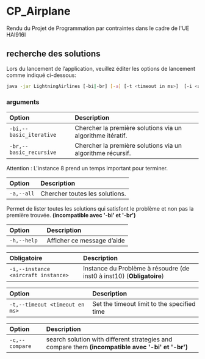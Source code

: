 
# CP_Airplane

Rendu du Projet de Programmation par contraintes dans le cadre de l'UE HAI916I


## recherche des solutions

Lors du lancement de l’application, veuillez éditer les options de lancement comme indiqué ci-dessous:

```bash
java -jar LightningAirlines [-bi|-br] [-a] [-t <timeout in ms>]  [-i <aircraft instance>] [-h] [-c]
```
### arguments

| Option | Description                |
| :-------- | :------------------------- |
| `-bi,--basic_iterative` | Chercher la première solutions via un algorithme itératif. |
| `-br,--basic_recursive` | Chercher la première solutions via un algorithme récursif. |

Attention : L'instance 8 prend un temps important pour terminer.


| Option | Description                |
| :-------- | :------------------------- |
| `-a,--all` | Chercher toutes les solutions. |

Permet de lister toutes les solutions qui satisfont le problème et non pas la première trouvée. **(incompatible avec '-bi' et '-br')** 


| Option | Description                |
| :-------- | :------------------------- |
| `-h,--help ` |Afficher ce message d’aide |
                       		


| Obligatoire | Description                |
| :-------- | :------------------------- |
| `-i,--instance <aircraft instance>` | Instance du Problème à résoudre (de inst0 à inst10) (**Obligatoire**)|
    	


| Option | Description                |
| :-------- | :------------------------- |
| `-t,--timeout <timeout en ms>` |Set the timeout limit to the specified time |


| Option | Description                                                                                |
| :-------- |:-------------------------------------------------------------------------------------------|
| `-c,--compare `| search solution with different strategies and compare them **(incompatible avec '-bi' et '-br')**    |

     	


